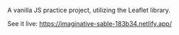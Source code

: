 A vanilla JS practice project, utilizing the Leaflet library.

See it live:
https://imaginative-sable-183b34.netlify.app/
